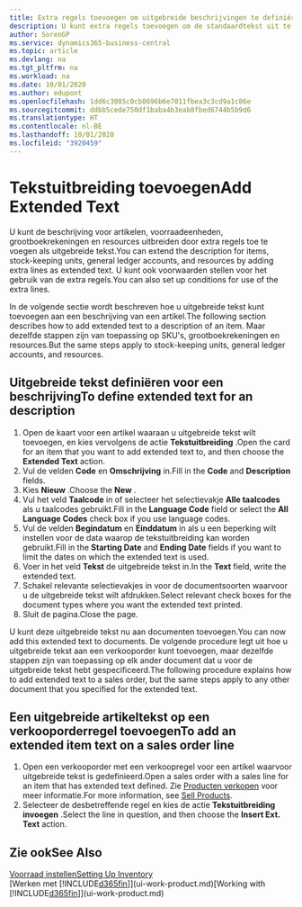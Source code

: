 ```yaml
---
title: Extra regels toevoegen om uitgebreide beschrijvingen te definiëren
description: U kunt extra regels toevoegen om de standaardtekst uit te breiden die een artikel, grootboekrekening en andere gegevens beschrijft.
author: SorenGP
ms.service: dynamics365-business-central
ms.topic: article
ms.devlang: na
ms.tgt_pltfrm: na
ms.workload: na
ms.date: 10/01/2020
ms.author: edupont
ms.openlocfilehash: 1dd6c3085c0cb8696b6e7011fbea3c3cd9a1c86e
ms.sourcegitcommit: ddbb5cede750df1baba4b3eab8fbed6744b5b9d6
ms.translationtype: HT
ms.contentlocale: nl-BE
ms.lasthandoff: 10/01/2020
ms.locfileid: "3920459"
---
```

# <a name="add-extended-text"></a><span data-ttu-id="6c90e-103">Tekstuitbreiding toevoegen</span><span class="sxs-lookup"><span data-stu-id="6c90e-103">Add Extended Text</span></span>

<span data-ttu-id="6c90e-104">U kunt de beschrijving voor artikelen, voorraadeenheden, grootboekrekeningen en resources uitbreiden door extra regels toe te voegen als uitgebreide tekst.</span><span class="sxs-lookup"><span data-stu-id="6c90e-104">You can extend the description for items, stock-keeping units, general ledger accounts, and resources by adding extra lines as extended text.</span></span> <span data-ttu-id="6c90e-105">U kunt ook voorwaarden stellen voor het gebruik van de extra regels.</span><span class="sxs-lookup"><span data-stu-id="6c90e-105">You can also set up conditions for use of the extra lines.</span></span>  

<span data-ttu-id="6c90e-106">In de volgende sectie wordt beschreven hoe u uitgebreide tekst kunt toevoegen aan een beschrijving van een artikel.</span><span class="sxs-lookup"><span data-stu-id="6c90e-106">The following section describes how to add extended text to a description of an item.</span></span> <span data-ttu-id="6c90e-107">Maar dezelfde stappen zijn van toepassing op SKU's, grootboekrekeningen en resources.</span><span class="sxs-lookup"><span data-stu-id="6c90e-107">But the same steps apply to stock-keeping units, general ledger accounts, and resources.</span></span>  

## <a name="to-define-extended-text-for-an-description"></a><span data-ttu-id="6c90e-108">Uitgebreide tekst definiëren voor een beschrijving</span><span class="sxs-lookup"><span data-stu-id="6c90e-108">To define extended text for an description</span></span>

1. <span data-ttu-id="6c90e-109">Open de kaart voor een artikel waaraan u uitgebreide tekst wilt toevoegen, en kies vervolgens de actie **Tekstuitbreiding** .</span><span class="sxs-lookup"><span data-stu-id="6c90e-109">Open the card for an item that you want to add extended text to, and then choose the **Extended Text** action.</span></span>
2. <span data-ttu-id="6c90e-110">Vul de velden **Code** en **Omschrijving** in.</span><span class="sxs-lookup"><span data-stu-id="6c90e-110">Fill in the **Code** and **Description** fields.</span></span>
3. <span data-ttu-id="6c90e-111">Kies **Nieuw** .</span><span class="sxs-lookup"><span data-stu-id="6c90e-111">Choose the **New** .</span></span>
4. <span data-ttu-id="6c90e-112">Vul het veld **Taalcode** in of selecteer het selectievakje **Alle taalcodes** als u taalcodes gebruikt.</span><span class="sxs-lookup"><span data-stu-id="6c90e-112">Fill in the **Language Code** field or select the **All Language Codes** check box if you use language codes.</span></span>
5. <span data-ttu-id="6c90e-113">Vul de velden **Begindatum** en **Einddatum** in als u een beperking wilt instellen voor de data waarop de tekstuitbreiding kan worden gebruikt.</span><span class="sxs-lookup"><span data-stu-id="6c90e-113">Fill in the **Starting Date** and **Ending Date** fields if you want to limit the dates on which the extended text is used.</span></span>
6. <span data-ttu-id="6c90e-114">Voer in het veld **Tekst** de uitgebreide tekst in.</span><span class="sxs-lookup"><span data-stu-id="6c90e-114">In the **Text** field, write the extended text.</span></span>
7. <span data-ttu-id="6c90e-115">Schakel relevante selectievakjes in voor de documentsoorten waarvoor u de uitgebreide tekst wilt afdrukken.</span><span class="sxs-lookup"><span data-stu-id="6c90e-115">Select relevant check boxes for the document types where you want the extended text printed.</span></span>
8. <span data-ttu-id="6c90e-116">Sluit de pagina.</span><span class="sxs-lookup"><span data-stu-id="6c90e-116">Close the page.</span></span>

<span data-ttu-id="6c90e-117">U kunt deze uitgebreide tekst nu aan documenten toevoegen.</span><span class="sxs-lookup"><span data-stu-id="6c90e-117">You can now add this extended text to documents.</span></span> <span data-ttu-id="6c90e-118">De volgende procedure legt uit hoe u uitgebreide tekst aan een verkooporder kunt toevoegen, maar dezelfde stappen zijn van toepassing op elk ander document dat u voor de uitgebreide tekst hebt gespecificeerd.</span><span class="sxs-lookup"><span data-stu-id="6c90e-118">The following procedure explains how to add extended text to a sales order, but the same steps apply to any other document that you specified for the extended text.</span></span>  

## <a name="to-add-an-extended-item-text-on-a-sales-order-line"></a><span data-ttu-id="6c90e-119">Een uitgebreide artikeltekst op een verkooporderregel toevoegen</span><span class="sxs-lookup"><span data-stu-id="6c90e-119">To add an extended item text on a sales order line</span></span>

1. <span data-ttu-id="6c90e-120">Open een verkooporder met een verkoopregel voor een artikel waarvoor uitgebreide tekst is gedefinieerd.</span><span class="sxs-lookup"><span data-stu-id="6c90e-120">Open a sales order with a sales line for an item that has extended text defined.</span></span> <span data-ttu-id="6c90e-121">Zie [Producten verkopen](sales-how-sell-products.md) voor meer informatie.</span><span class="sxs-lookup"><span data-stu-id="6c90e-121">For more information, see [Sell Products](sales-how-sell-products.md).</span></span>
2. <span data-ttu-id="6c90e-122">Selecteer de desbetreffende regel en kies de actie **Tekstuitbreiding invoegen** .</span><span class="sxs-lookup"><span data-stu-id="6c90e-122">Select the line in question, and then choose the **Insert Ext. Text** action.</span></span>

## <a name="see-also"></a><span data-ttu-id="6c90e-123">Zie ook</span><span class="sxs-lookup"><span data-stu-id="6c90e-123">See Also</span></span>

[<span data-ttu-id="6c90e-124">Voorraad instellen</span><span class="sxs-lookup"><span data-stu-id="6c90e-124">Setting Up Inventory</span></span>](inventory-setup-inventory.md)  
<span data-ttu-id="6c90e-125">[Werken met [!INCLUDE[d365fin](includes/d365fin_md.md)]](ui-work-product.md)</span><span class="sxs-lookup"><span data-stu-id="6c90e-125">[Working with [!INCLUDE[d365fin](includes/d365fin_md.md)]](ui-work-product.md)</span></span>
